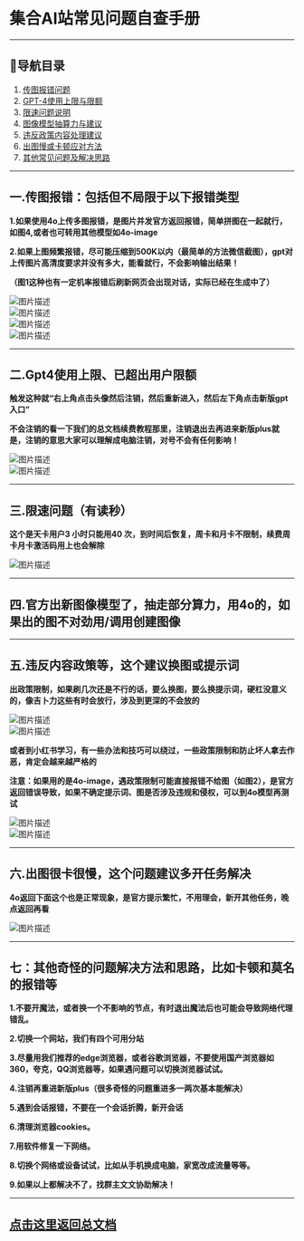 # **集合AI站常见问题自查手册**

---

## **📌导航目录**
1. [传图报错问题](#一传图报错包括但不局限于以下报错类型)
2. [GPT-4使用上限与限额](#二gpt4使用上限已超出用户限额)
3. [限速问题说明](#三限速问题有读秒)
4. [图像模型抽算力与建议](#四官方出新图像模型了抽走部分算力)
5. [违反政策内容处理建议](#五违反内容政策等这个建议换图或提示词)
6. [出图慢或卡顿应对方法](#六出图很卡很慢这个问题建议多开任务解决)
7. [其他常见问题及解决思路](#七其他奇怪的问题解决方法和思路比如卡顿和莫名的报错等)

---

## **一.传图报错：包括但不局限于以下报错类型**

**1.如果使用4o上传多图报错，是图片并发官方返回报错，简单拼图在一起就行，如图4,或者也可转用其他模型如4o-image**

**2.如果上图频繁报错，尽可能压缩到500K以内（最简单的方法微信截图），gpt对上传图片高清度要求并没有多大，能看就行，不会影响输出结果！**

**（图1这种也有一定机率报错后刷新网页会出现对话，实际已经在生成中了）**

![图片描述](image/image1.png)  
![图片描述](image/image2.jpeg)  
![图片描述](image/image3.png)  
![图片描述](image/image4.png)

---

## **二.Gpt4使用上限、已超出用户限额**

**触发这种就“右上角点击头像然后注销，然后重新进入，然后左下角点击新版gpt 入口”**

**不会注销的看一下我们的总文档续费教程那里，注销退出去再进来新版plus就是，注销的意思大家可以理解成电脑注销，对号不会有任何影响！**

![图片描述](image/image5.png)  
![图片描述](image/image6.png)

---

## **三.限速问题（有读秒）**

**这个是天卡用户3 小时只能用40 次，到时间后恢复，周卡和月卡不限制，续费周卡月卡激活码用上也会解除**

![图片描述](image/image7.png)

---

## **四.官方出新图像模型了，抽走部分算力，用4o的，如果出的图不对劲用/调用创建图像**

---

## **五.违反内容政策等，这个建议换图或提示词**

**出政策限制，如果刷几次还是不行的话，要么换图，要么换提示词，硬杠没意义的，像吉卜力这些有时会放行，涉及到更深的不会放的**

![图片描述](image/image8.png)  
![图片描述](image/image9.png)

**或者到小红书学习，有一些办法和技巧可以绕过，一些政策限制和防止坏人拿去作恶，肯定会越来越严格的**

**注意：如果用的是4o-image，遇政策限制可能直接报错不给图（如图2），是官方返回错误导致，如果不确定提示词、图是否涉及违规和侵权，可以到4o模型再测试**

![图片描述](image/image10.png)  
![图片描述](image/image11.jpeg)

---

## **六.出图很卡很慢，这个问题建议多开任务解决**

**4o返回下面这个也是正常现象，是官方提示繁忙，不用理会，新开其他任务，晚点返回再看**

![图片描述](image/image12.png)

---

## **七：其他奇怪的问题解决方法和思路，比如卡顿和莫名的报错等**

**1.不要开魔法，或者换一个不影响的节点，有时退出魔法后也可能会导致网络代理错乱。**

**2.切换一个网站，我们有四个可用分站**

**3.尽量用我们推荐的edge浏览器，或者谷歌浏览器，不要使用国产浏览器如360，夸克，QQ浏览器等，如果遇问题可以切换浏览器试试。**

**4.注销再重进新版plus（很多奇怪的问题重进多一两次基本能解决）**

**5.遇到会话报错，不要在一个会话折腾，新开会话**

**6.清理浏览器cookies。**

**7.用软件修复一下网络。**

**8.切换个网络或设备试试，比如从手机换成电脑，家宽改成流量等等。**

**9.如果以上都解决不了，找群主文文协助解决！**

---

## [点击这里返回总文档](https://gitee.com/chatsharebiz/chatshare/)
